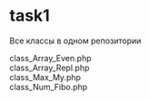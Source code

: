 # task1
Все классы в одном репозитории

class_Array_Even.php	
class_Array_Repl.php	
class_Max_My.php	
class_Num_Fibo.php
